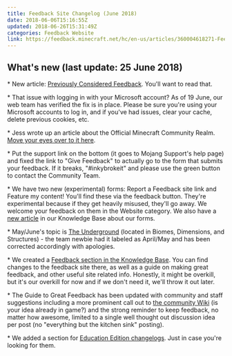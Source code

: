 ```yaml
---
title: Feedback Site Changelog (June 2018)
date: 2018-06-06T15:16:55Z
updated: 2018-06-26T15:31:49Z
categories: Feedback Website
link: https://feedback.minecraft.net/hc/en-us/articles/360004618271-Feedback-Site-Changelog-June-2018
---
```


## **What's new (last update: 25 June 2018)**

\* New article: [Previously Considered Feedback](./Previously-Considered-Suggestions.md). You'll want to read that.

\* That issue with logging in with your Microsoft account? As of 19 June, our web team has verified the fix is in place. Please be sure you're using your Microsoft accounts to log in, and if you've had issues, clear your cache, delete previous cookies, etc.

\* Jess wrote up an article about the Official Minecraft Community Realm. [Move your eyes over to it here](https://feedback.minecraft.net/hc/en-us/articles/360004822172-Official-Minecraft-Community-Realm).

\* Put the support link on the bottom (it goes to Mojang Support's help page) and fixed the link to "Give Feedback" to actually go to the form that submits your feedback. If it breaks, "#inkybrokeit" and please use the green button to contact the Community Team.

\* We have two new (experimental) forms: Report a Feedback site link and Feature my content! You'll find these via the feedback button. They're experimental because if they get heavily misused, they'll go away. We welcome your feedback on them in the Website category. We also have a [new article](https://feedback.minecraft.net/hc/en-us/articles/360004736052) in our Knowledge Base about our forms.

\* May/June's topic is [The Underground](https://feedback.minecraft.net/hc/en-us/community/posts/360009314751--May-June-2018-Featured-Topic-Underground-) (located in Biomes, Dimensions, and Structures) - the team newbie had it labeled as April/May and has been corrected accordingly with apologies.

\* We created a [Feedback section in the Knowledge Base](https://feedback.minecraft.net/hc/en-us/sections/360001281431-Feedback-Website). You can find changes to the feedback site there, as well as a guide on making great feedback, and other useful site related info. Honestly, it might be overkill, but it's our overkill for now and if we don't need it, we'll throw it out later.

\* The Guide to Great Feedback has been updated with community and staff suggestions including a more prominent call out to [the community Wiki](https://minecraft.gamepedia.com/Minecraft_Wiki) (is your idea already in game?) and the strong reminder to keep feedback, no matter how awesome, limited to a single well thought out discussion idea per post (no "everything but the kitchen sink" posting).

\* We added a section for [Education Edition changelogs](https://feedback.minecraft.net/hc/en-us/sections/360001293291-Education-Edition-Changelogs). Just in case you're looking for them.
